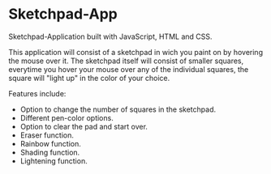 # Sketchpad-App
Sketchpad-Application built with JavaScript, HTML and CSS.

This application will consist of a sketchpad in wich you paint on by hovering the mouse over it. 
The sketchpad itself will consist of smaller squares, everytime you hover your mouse over any
of the individual squares, the square will "light up" in the color of your choice.

Features include: 
- Option to change the number of squares in the sketchpad.
- Different pen-color options.
- Option to clear the pad and start over.
- Eraser function.
- Rainbow function.
- Shading function.
- Lightening function.
